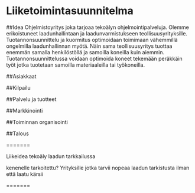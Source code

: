 Liiketoimintasuunnitelma
====================================================================


##Idea
Ohjelmistoyritys joka tarjoaa tekoälyn ohjelmointipalveluja. Olemme erikoistuneet laadunhallintaan ja laadunvarmistukseen teollisuusyrityksille. Tuotannonsuunnittelu ja kuormitus optimoidaan toimimaan vähemmillä ongelmilla laadunhallinnan myötä. Näin sama teollisuusyritys tuottaa enemmän samalla henkilöstöllä ja samoilla koneilla kuin aiemmin. Tuotannonsuunnittelussa voidaan optimoida koneet tekemään peräkkäin työt jotka tuotetaan samoilla materiaaleilla tai työkoneilla. 

##Asiakkaat

##Kilpailu

##Palvelu ja tuotteet

##Markkinointi

##Toiminnan organisointi

##Talous

=======

Liikeidea
tekoäly laadun tarkkailussa

kenenelle tarkoitettu?
Yrityksille jotka tarvii nopeaa laadun tarkistusta ilman että laatu kärsii



=======


